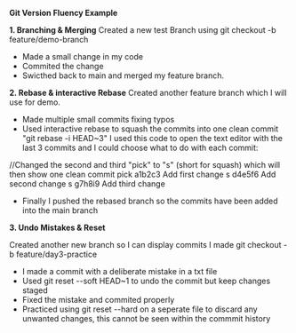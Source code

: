 **Git Version Fluency Example**

**1. Branching & Merging**
   Created a new test Branch using git checkout -b feature/demo-branch
   - Made a small change in my code
   - Commited the change
   - Swicthed back to main and merged my feature branch.
  
**2. Rebase & interactive Rebase**
   Created another feature branch which I will use for demo.
   - Made multiple small commits fixing typos
   - Used interactive rebase to squash the commits into one clean commit
  "git rebase -i HEAD~3" I used this code to open the text editor with the last 3 commits and I could choose what to do with each commit:

//Changed the second and third "pick" to "s" (short for squash) which will then show one clean commit
    pick a1b2c3 Add first change
    s d4e5f6 Add second change
    s g7h8i9 Add third change

 - Finally I pushed the rebased branch so the commits have been added into the main branch

**3. Undo Mistakes & Reset**

   Created another new branch so I can display commits I made git checkout -b feature/day3-practice
   - I made a commit with a deliberate mistake in a txt file
   - Used git reset --soft HEAD~1 to undo the commit but keep changes staged
   - Fixed the mistake and commited properly
   - Practiced using git reset --hard on a seperate file to discard any unwanted changes, this cannot be seen within the commmit history

